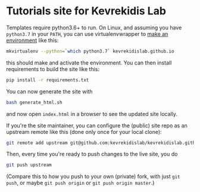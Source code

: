 # Tutorials site for Kevrekidis Lab

Templates require python3.6+ to run. On Linux, and assuming you have `python3.7` in your `PATH`, you can use virtualenvwrapper to [make an environment](https://www.geeksforgeeks.org/using-mkvirtualenv-to-create-new-virtual-environment-python/) like this:


```bash
mkvirtualenv --python=`which python3.7` kevrekidislab.github.io
```

this should make and activate the environment. You can then install requirements to build the site like this:

```bash
pip install -r requirements.txt
```

You can now generate the site with 
```bash
bash generate_html.sh
```

and now open `index.html` in a browser to see the updated site locally.

If you're the site maintainer, you can configure the (public) site repo as an upstream remote like this (done only once for your local clone):
```bash
git remote add upstream git@github.com:kevrekidislab/kevrekidislab.github.io.git
```

Then, every time you're ready to push changes to the live site, you do
```bash
git push upstream
```
(Compare this to how you push to your own (private) fork, with just `git push`, or maybe `git push origin` or `git push origin master`.)